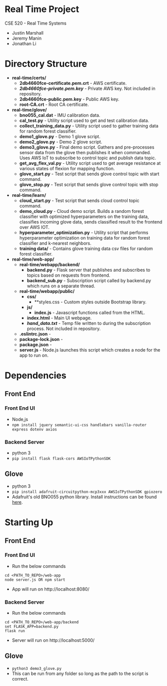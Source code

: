 # Real Time Project

CSE 520 - Real Time Systems
  - Justin Marshall
  - Jeremy Manin
  - Jonathan Li

# Directory Structure

  - **real-time/certs/**
    - **2db4660fce-certificate.pem.crt** - AWS certificate.
    - ***2db4660fce-private.pem.key*** - Private AWS key. Not included in repository.
    - **2db4660fce-public.pem.key** - Public AWS key.
    - **root-CA.crt** - Root CA certificate.
  - **real-time/glove/**
    - **bno055_cal.dat** - IMU calibration data.
    - **cal_test.py** - Utility script used to get and test calibration data.
    - **collect_training_data.py** - Utility script used to gather training data for random forest classifier.
    - **demo1_glove.py** - Demo 1 glove script.
    - **demo2_glove.py** - Demo 2 glove script.
    - **demo3_glove.py** - Final demo script. Gathers and pre-processes sensor data from the glove then publishes it when commanded. Uses AWS IoT to subscribe to control topic and publish data topic.
    - **get_avg_flex_val.py** - Utility script used to get average resistance at various states of flexion for mapping function.
    - **glove_start.py** - Test script that sends glove control topic with start command.
    - **glove_stop.py** - Test script that sends glove control topic with stop command.
  - **real-time/learn/**
    - **cloud_start.py** - Test script that sends cloud control topic command.
    - **demo_cloud.py** - Cloud demo script. Builds a random forest classifier with optimized hyperparameters on the training data, classifies incoming glove data, sends classified result to the frontend over AWS IOT.
    - **hyperparameter_optimization.py** - Utility script that performs hyperparameter optimization on training data for random forest classifier and k-nearest neighbors.
    - **training data/** - Contains glove training data csv files for random forest classifier.
  - **real-time/web-app/**
    - **real-time/webapp/backend/**
      - **backend.py** - Flask server that publishes and subscribes to topics based on requests from frontend.
      - **backend_sub.py** - Subscription script called by backend.py which runs on a separate thread.
    - **real-time/webapp/public/**
      - **css/**
        - **styles.css - Custom styles outside Bootstrap library.
      - **js/**
        - **index.js** - Javascript functions called from the HTML.
      - **index.html** - Main UI webpage.
      - ***hand_data.txt*** - Temp file written to during the subscription process. Not included in repository.
    - **.eslintrc.json** - <TO DO: ADD DESCRIPTION>
    - **package-lock.json** - <TO DO: ADD DESCRIPTION>
    - **package.json** - <TO DO: ADD DESCRPTION>
    - **server.js** - Node.js launches this script which creates a node for the app to run on.


# Dependencies

## Front End

### Front End UI
  - Node,js
  - `npm install jquery semantic-ui-css handlebars vanilla-router express dotenv axios`

### Backend Server
   - python 3
   - `pip install flask flask-cors AWSIoTPythonSDK`
   
## Glove
  - python 3
  - `pip install adafruit-circuitpython-mcp3xxx AWSIoTPythonSDK gpiozero`
  - Adafruit's old BNO055 python library. Install instructions can be found [here](https://learn.adafruit.com/bno055-absolute-orientation-sensor-with-raspberry-pi-and-beaglebone-black/software).

# Starting Up

## Front End

### Front End UI
  - Run the below commands
   ```
   cd <PATH_TO_REPO>/web-app
   node server.js OR npm start
   ```
  - App will run on http://localhost:8080/
 
### Backend Server
  - Run the below commands
  ```
  cd <PATH_TO_REPO>/web-app/backend
  set FLASK_APP=backend.py
  flask run
  ```
  - Server will run on http://localhost:5000/

## Glove
  - `python3 demo3_glove.py`
  - This can be run from any folder so long as the path to the script is correct.
